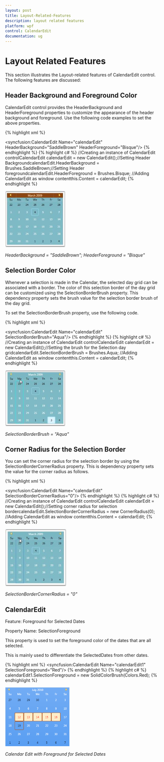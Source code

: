 ```yaml
---
layout: post
title: Layout-Related-Features
description: layout related features
platform: wpf
control: CalendarEdit
documentation: ug
---
```


# Layout Related Features

This section illustrates the Layout-related features of CalendarEdit control. The following features are discussed:

## Header Background and Foreground Color

CalendarEdit control provides the HeaderBackground and HeaderForeground properties to customize the appearance of the header background and foreground. Use the following code examples to set the above properties.

{% highlight xml %}
<!-- Adding calendar with header background and foreground -->
<syncfusion:CalendarEdit Name="calendarEdit" HeaderBackground="SaddleBrown" HeaderForeground="Bisque"/>
{% endhighlight %}
{% highlight c# %}
//Creating an instance of CalendarEdit controlCalendarEdit calendarEdit = new CalendarEdit();//Setting Header BackgroundcalendarEdit.HeaderBackground = Brushes.SaddleBrown;//Setting Header foregroundcalendarEdit.HeaderForeground = Brushes.Bisque;  //Adding CalendarEdit as window contentthis.Content = calendarEdit;
{% endhighlight  %}


![](Layout-Related-Features_images/Layout-Related-Features_img1.jpeg)

_HeaderBackground = "SaddleBrown"; HeaderForeground = "Bisque"_

## Selection Border Color

Whenever a selection is made in the Calendar, the selected day grid can be associated with a border. The color of this selection border of the day grid can be customized using the SelectionBorderBrush property. This dependency property sets the brush value for the selection border brush of the day grid.

To set the SelectionBorderBrush property, use the following code.

{% highlight xml %}
<!-- Adding calendar with selection border brush -->
<syncfusion:CalendarEdit Name="calendarEdit" SelectionBorderBrush="Aqua"/>
{% endhighlight  %}
{% highlight c# %}
//Creating an instance of CalendarEdit controlCalendarEdit calendarEdit = new CalendarEdit();//Setting the brush for the Selection day gridcalendarEdit.SelectionBorderBrush = Brushes.Aqua;    //Adding CalendarEdit as window contentthis.Content = calendarEdit;
{% endhighlight  %}




![](Layout-Related-Features_images/Layout-Related-Features_img2.jpeg)

_SelectionBorderBrush = "Aqua"_



## Corner Radius for the Selection Border

You can set the corner radius for the selection border by using the SelectionBorderCornerRadius property. This is dependency property sets the value for the corner radius as follows.

{% highlight xml %}
<!-- Adding calendar with selection border corner radius -->
<syncfusion:CalendarEdit Name="calendarEdit" SelectionBorderCornerRadius="0"/>
{% endhighlight  %}
{% highlight c# %}
//Creating an instance of CalendarEdit controlCalendarEdit calendarEdit = new CalendarEdit();//Setting corner radius for selection bordercalendarEdit.SelectionBorderCornerRadius = new CornerRadius(0); //Adding CalendarEdit as window contentthis.Content = calendarEdit; 
{% endhighlight %}


![](Layout-Related-Features_images/Layout-Related-Features_img3.jpeg)

_SelectionBorderCornerRadius = "0"_

## CalendarEdit

Feature: Foreground for Selected Dates

Property Name: SelectionForeground

This property is used to set the foreground color of the dates that are all selected.

This is mainly used to differentiate the SelectedDates from other dates.

{% highlight xml %}
<syncfusion:CalendarEdit Name="calendarEdit1" SelectionForeground="Red"/>
{% endhighlight  %}
{% highlight c# %}
calendarEdit1.SelectionForeground = new SolidColorBrush(Colors.Red);
{% endhighlight  %}

![](Layout-Related-Features_images/Layout-Related-Features_img4.png)

_Calendar Edit with Foreground for Selected Dates_




